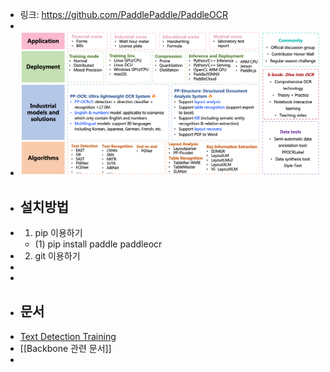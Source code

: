 - 링크: https://github.com/PaddlePaddle/PaddleOCR
-
- ![image.png](../assets/image_1669357823189_0.png)
- ## 설치방법
- 1. pip 이용하기
	- (1) pip install paddle paddleocr
- 2. git 이용하기
-
-
- ## 문서
- [Text Detection Training](https://github.com/PaddlePaddle/PaddleOCR/blob/release/2.6/doc/doc_en/detection_en.md)
- [[Backbone 관련 문서]]
-